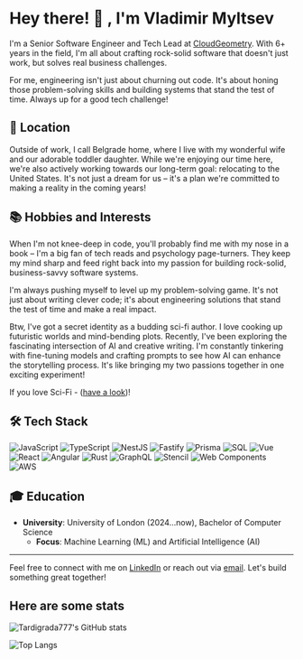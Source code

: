 # Hey there! 👋 , I'm Vladimir Myltsev

I'm a Senior Software Engineer and Tech Lead at [CloudGeometry](https://www.cloudgeometry.io/). With 6+ years in the field, I'm all about crafting rock-solid software that doesn't just work, but solves real business challenges.

For me, engineering isn't just about churning out code. It's about honing those problem-solving skills and building systems that stand the test of time. Always up for a good tech challenge!

## 📍 Location

Outside of work, I call Belgrade home, where I live with my wonderful wife and our adorable toddler daughter. While we're enjoying our time here, we're also actively working towards our long-term goal: relocating to the United States. It's not just a dream for us – it's a plan we're committed to making a reality in the coming years!

## 📚 Hobbies and Interests

When I'm not knee-deep in code, you'll probably find me with my nose in a book – I'm a big fan of tech reads and psychology page-turners. They keep my mind sharp and feed right back into my passion for building rock-solid, business-savvy software systems.

I'm always pushing myself to level up my problem-solving game. It's not just about writing clever code; it's about engineering solutions that stand the test of time and make a real impact.

Btw, I've got a secret identity as a budding sci-fi author. I love cooking up futuristic worlds and mind-bending plots. Recently, I've been exploring the fascinating intersection of AI and creative writing. I'm constantly tinkering with fine-tuning models and crafting prompts to see how AI can enhance the storytelling process. It's like bringing my two passions together in one exciting experiment!

If you love Sci-Fi - ([have a look](https://www.amazon.com/gp/product/B0CQWM3Q9Z?ref_=dbs_m_mng_rwt_calw_tkin_0&storeType=ebooks))!

## 🛠️ Tech Stack

![JavaScript](https://img.shields.io/badge/-JavaScript-F7DF1E?style=flat&logo=JavaScript&logoColor=white)
![TypeScript](https://img.shields.io/badge/-TypeScript-3178C6?style=flat&logo=TypeScript&logoColor=white)
![NestJS](https://img.shields.io/badge/-NestJS-E0234E?style=flat&logo=NestJS&logoColor=white)
![Fastify](https://img.shields.io/badge/-Fastify-000000?style=flat&logo=Fastify&logoColor=white)
![Prisma](https://img.shields.io/badge/-Prisma-2D3748?style=flat&logo=Prisma&logoColor=white)
![SQL](https://img.shields.io/badge/-SQL-4479A1?style=flat&logo=MySQL&logoColor=white)
![Vue](https://img.shields.io/badge/-Vue-4FC08D?style=flat&logo=Vue.js&logoColor=white)
![React](https://img.shields.io/badge/-React-61DAFB?style=flat&logo=React&logoColor=white)
![Angular](https://img.shields.io/badge/-Angular-DD0031?style=flat&logo=Angular&logoColor=white)
![Rust](https://img.shields.io/badge/-Rust-000000?style=flat&logo=Rust&logoColor=white)
![GraphQL](https://img.shields.io/badge/-GraphQL-E10098?style=flat&logo=GraphQL&logoColor=white)
![Stencil](https://img.shields.io/badge/-Stencil-3333FF?style=flat&logo=Stencil.js&logoColor=white)
![Web Components](https://img.shields.io/badge/-Web%20Components-29ABE2?style=flat&logo=webcomponents.org&logoColor=white)
![AWS](https://img.shields.io/badge/-AWS-232F3E?style=flat&logo=Amazon-AWS&logoColor=white)

## 🎓 Education

- **University**: University of London (2024...now), Bachelor of Computer Science
  - **Focus**: Machine Learning (ML) and Artificial Intelligence (AI)
---

Feel free to connect with me on [LinkedIn](https://linkedin.com/in/vmyltsev) or reach out via [email](mailto:ntwrite@gmail.com). Let's build something great together!

## Here are some stats

![Tardigrada777's GitHub stats](https://github-readme-stats-nine-alpha-63.vercel.app/api?username=tardigrada777&show_icons=true&count_private=true&show=reviews,discussions_started,discussions_answered,prs_merged,prs_merged_percentage)

![Top Langs](https://github-readme-stats-nine-alpha-63.vercel.app/api/top-langs?username=tardigrada777&layout=compact&hide=HTML,Shell,CSS&exclude_repo=words_app,swapp,count_private=true&show=reviews,discussions_started,discussions_answered,prs_merged,prs_merged_percentage)


<!--
**Tardigrada777/tardigrada777** is a ✨ _special_ ✨ repository because its `README.md` (this file) appears on your GitHub profile.

Here are some ideas to get you started:

- 🔭 I’m currently working on ...
- 🌱 I’m currently learning ...
- 👯 I’m looking to collaborate on ...
- 🤔 I’m looking for help with ...
- 💬 Ask me about ...
- 📫 How to reach me: ...
- 😄 Pronouns: ...
- ⚡ Fun fact: ...
-->
